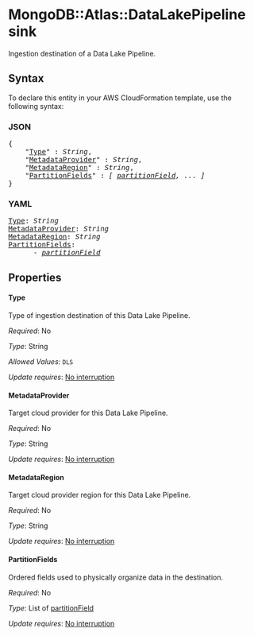 # MongoDB::Atlas::DataLakePipeline sink

Ingestion destination of a Data Lake Pipeline.

## Syntax

To declare this entity in your AWS CloudFormation template, use the following syntax:

### JSON

<pre>
{
    "<a href="#type" title="Type">Type</a>" : <i>String</i>,
    "<a href="#metadataprovider" title="MetadataProvider">MetadataProvider</a>" : <i>String</i>,
    "<a href="#metadataregion" title="MetadataRegion">MetadataRegion</a>" : <i>String</i>,
    "<a href="#partitionfields" title="PartitionFields">PartitionFields</a>" : <i>[ <a href="partitionfield.md">partitionField</a>, ... ]</i>
}
</pre>

### YAML

<pre>
<a href="#type" title="Type">Type</a>: <i>String</i>
<a href="#metadataprovider" title="MetadataProvider">MetadataProvider</a>: <i>String</i>
<a href="#metadataregion" title="MetadataRegion">MetadataRegion</a>: <i>String</i>
<a href="#partitionfields" title="PartitionFields">PartitionFields</a>: <i>
      - <a href="partitionfield.md">partitionField</a></i>
</pre>

## Properties

#### Type

Type of ingestion destination of this Data Lake Pipeline.

_Required_: No

_Type_: String

_Allowed Values_: <code>DLS</code>

_Update requires_: [No interruption](https://docs.aws.amazon.com/AWSCloudFormation/latest/UserGuide/using-cfn-updating-stacks-update-behaviors.html#update-no-interrupt)

#### MetadataProvider

Target cloud provider for this Data Lake Pipeline.

_Required_: No

_Type_: String

_Update requires_: [No interruption](https://docs.aws.amazon.com/AWSCloudFormation/latest/UserGuide/using-cfn-updating-stacks-update-behaviors.html#update-no-interrupt)

#### MetadataRegion

Target cloud provider region for this Data Lake Pipeline.

_Required_: No

_Type_: String

_Update requires_: [No interruption](https://docs.aws.amazon.com/AWSCloudFormation/latest/UserGuide/using-cfn-updating-stacks-update-behaviors.html#update-no-interrupt)

#### PartitionFields

Ordered fields used to physically organize data in the destination.

_Required_: No

_Type_: List of <a href="partitionfield.md">partitionField</a>

_Update requires_: [No interruption](https://docs.aws.amazon.com/AWSCloudFormation/latest/UserGuide/using-cfn-updating-stacks-update-behaviors.html#update-no-interrupt)

